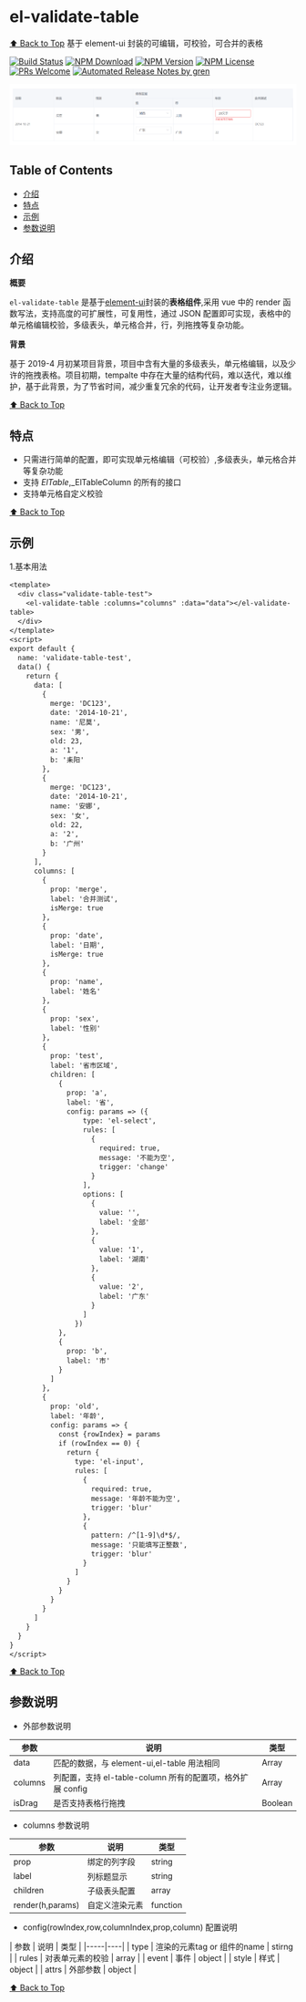 # el-validate-table

[⬆ Back to Top](#目录)
基于 element-ui 封装的可编辑，可校验，可合并的表格

[![Build Status](https://travis-ci.com/nemoisme/el-validate-table.svg?branch=master)](https://travis-ci.com/nemoisme/el-validate-table)
[![NPM Download](https://img.shields.io/npm/dm/@nemoisme/el-validate-table.svg)](https://www.npmjs.com/package/@nemoisme/el-validate-table)
[![NPM Version](https://img.shields.io/npm/v/@nemoisme/el-validate-table.svg)](https://www.npmjs.com/package/@nemoisme/el-validate-table)
[![NPM License](https://img.shields.io/npm/l/@nemoisme/el-validate-table.svg)](https://github.com/nemoisme/el-validate-table/blob/master/LICENSE)
[![PRs Welcome](https://img.shields.io/badge/PRs-welcome-brightgreen.svg)](https://github.com/nemoisme/el-validate-table/pulls)
[![Automated Release Notes by gren](https://img.shields.io/badge/%F0%9F%A4%96-release%20notes-00B2EE.svg)](https://github-tools.github.io/github-release-notes/)

![07月-09-2019](./assets/demo2.jpg)

## Table of Contents

* [介绍](#介绍)
* [特点](#特点)
* [示例](#示例)
* [参数说明](#参数说明)


## 介绍

**概要**

`el-validate-table` 是基于[element-ui](https://github.com/ElemeFE/element)封装的**表格组件**,采用 vue 中的 render 函数写法，支持高度的可扩展性，可复用性，通过 JSON 配置即可实现，表格中的单元格编辑校验，多级表头，单元格合并，行，列拖拽等复杂功能。

**背景**

基于 2019-4 月初某项目背景，项目中含有大量的多级表头，单元格编辑，以及少许的拖拽表格。项目初期，tempalte 中存在大量的结构代码，难以迭代，难以维护，基于此背景，为了节省时间，减少重复冗余的代码，让开发者专注业务逻辑。

<!-- **THANSK** -->

[⬆ Back to Top](#目录)

## 特点

* 只需进行简单的配置，即可实现单元格编辑（可校验）,多级表头，单元格合并等复杂功能
* 支持 _ElTable_,_ElTableColumn 的所有的接口
* 支持单元格自定义校验

[⬆ Back to Top](#目录)

## 示例

1.基本用法

```vue
<template>
  <div class="validate-table-test">
    <el-validate-table :columns="columns" :data="data"></el-validate-table>
  </div>
</template>
<script>
export default {
  name: 'validate-table-test',
  data() {
    return {
      data: [
        {
          merge: 'DC123',
          date: '2014-10-21',
          name: '尼莫',
          sex: '男',
          old: 23,
          a: '1',
          b: '耒阳'
        },
        {
          merge: 'DC123',
          date: '2014-10-21',
          name: '安娜',
          sex: '女',
          old: 22,
          a: '2',
          b: '广州'
        }
      ],
      columns: [
        {
          prop: 'merge',
          label: '合并测试',
          isMerge: true
        },
        {
          prop: 'date',
          label: '日期',
          isMerge: true
        },
        {
          prop: 'name',
          label: '姓名'
        },
        {
          prop: 'sex',
          label: '性别'
        },
        {
          prop: 'test',
          label: '省市区域',
          children: [
            {
              prop: 'a',
              label: '省',
              config: params => ({
                  type: 'el-select',
                  rules: [
                    {
                      required: true,
                      message: '不能为空',
                      trigger: 'change'
                    }
                  ],
                  options: [
                    {
                      value: '',
                      label: '全部'
                    },
                    {
                      value: '1',
                      label: '湖南'
                    },
                    {
                      value: '2',
                      label: '广东'
                    }
                  ]
                })
            },
            {
              prop: 'b',
              label: '市'
            }
          ]
        },
        {
          prop: 'old',
          label: '年龄',
          config: params => {
            const {rowIndex} = params
            if (rowIndex == 0) {
              return {
                type: 'el-input',
                rules: [
                  {
                    required: true,
                    message: '年龄不能为空',
                    trigger: 'blur'
                  },
                  {
                    pattern: /^[1-9]\d*$/,
                    message: '只能填写正整数',
                    trigger: 'blur'
                  }
                ]
              }
            }
          }
        }
      ]
    }
  }
}
</script>
```

[⬆ Back to Top](#目录)

<!-- * [doc and online demo](https://nemoisme.github.io/el-validate-table/) -->


## 参数说明

- 外部参数说明

| 参数    | 说明                                                       | 类型    |
|---------|------------------------------------------------------------|---------|
| data    | 匹配的数据，与 element-ui,el-table 用法相同                | Array   |
| columns | 列配置，支持 el-table-column 所有的配置项，格外扩展 config | Array   |
| isDrag  | 是否支持表格行拖拽                                         | Boolean |


- columns 参数说明 

| 参数 | 说明 | 类型 |
|-----|-----|------|
| prop | 绑定的列字段 | string |
| label | 列标题显示 | string |
| children | 子级表头配置 | array |
| render(h,params) | 自定义渲染元素 | function |


- config(rowIndex,row,columnIndex,prop,column) 配置说明

| 参数 | 说明 | 类型 |
|-----|----|
| type | 渲染的元素tag or 组件的name | stirng |
| rules | 对表单元素的校验 | array |
| event | 事件 | object |
| style | 样式 | object |
| attrs | 外部参数 | object |

[⬆ Back to Top](#目录)

